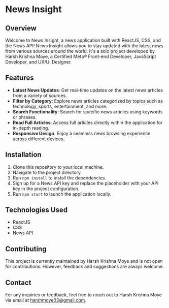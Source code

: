 # News Insight

## Overview
Welcome to News Insight, a news application built with ReactJS, CSS, and the News API! News Insight allows you to stay updated with the latest news from various sources around the world. It's a solo project developed by Harsh Krishna Moye, a Certified Meta® Front-end Developer, JavaScript Developer, and UX/UI Designer.

## Features
- **Latest News Updates**: Get real-time updates on the latest news articles from a variety of sources.
- **Filter by Category**: Explore news articles categorized by topics such as technology, sports, entertainment, and more.
- **Search Functionality**: Search for specific news articles using keywords or phrases.
- **Read Full Articles**: Access full articles directly within the application for in-depth reading.
- **Responsive Design**: Enjoy a seamless news browsing experience across different devices.

## Installation
1. Clone this repository to your local machine.
2. Navigate to the project directory.
3. Run `npm install` to install the dependencies.
4. Sign up for a News API key and replace the placeholder with your API key in the project configuration.
5. Run `npm start` to launch the application locally.

## Technologies Used
- ReactJS
- CSS
- News API

## Contributing
This project is currently maintained by Harsh Krishna Moye and is not open for contributions. However, feedback and suggestions are always welcome.

## Contact
For any inquiries or feedback, feel free to reach out to Harsh Krishna Moye via email at [harshmoye03@gmail.com](mailto:harshmoye03@gmail.com).
